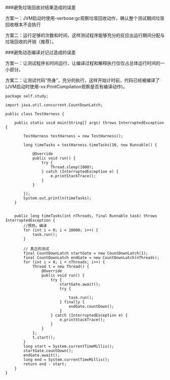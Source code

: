 
###避免垃圾回收对结果造成的误差

方案一：JVM启动时使用-verbose:gc观察垃圾回收动作，确认整个测试期间垃圾回收根本不会执行

方案二：运行足够的次数和时间，这样测试程序能够充分的反应出运行期间分配与垃圾回收的开销（推荐）。

###避免动态编译对记过造成的误差

方案一：让测试程序长时间运行，让编译过程和解释执行仅仅占总体运行时间的一小部分。

方案二：让测试代码“热身”，充分的执行，这样开始计时前，代码已经被编译了(JVM启动时使用-xx:PrintCompilation观察是否有编译动作)。

    package self.study;  
      
    import java.util.concurrent.CountDownLatch;  
      
    public class TestHarness {  
      
        public static void main(String[] args) throws InterruptedException {  
      
            TestHarness testHarness = new TestHarness();  
      
            long timeTasks = testHarness.timeTasks(10, new Runnable() {  
      
                @Override  
                public void run() {  
                    try {  
                        Thread.sleep(1000);  
                    } catch (InterruptedException e) {  
                        e.printStackTrace();  
                    }  
                }  
      
            });  
            System.out.println(timeTasks);  
        }  
      
      
        public long timeTasks(int nThreads, final Runnable task) throws InterruptedException {  
            //预热，编译  
            for (int i = 0; i < 10000; i++) {  
                task.run();  
            }  
              
            // 真正的测试  
            final CountDownLatch startGate = new CountDownLatch(1);  
            final CountDownLatch endGate = new CountDownLatch(nThreads);  
            for (int i = 0; i < nThreads; i++) {  
                Thread t = new Thread() {  
                    @Override  
                    public void run() {  
                        try {  
                            startGate.await();  
                            try {  
      
                                task.run();  
                            } finally {  
                                endGate.countDown();  
                            }  
                        } catch (InterruptedException e) {  
                            e.printStackTrace();  
                        }  
                    }  
                };  
                t.start();  
            }  
            long start = System.currentTimeMillis();  
            startGate.countDown();  
            endGate.await();  
            long end = System.currentTimeMillis();  
            return end - start;  
        }  
    }  
